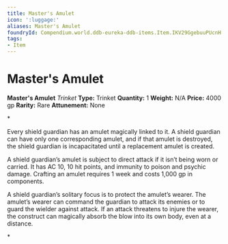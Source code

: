 ```yaml
---
title: Master's Amulet
icon: ':luggage:'
aliases: Master's Amulet
foundryId: Compendium.world.ddb-eureka-ddb-items.Item.IKV29GgebuuPUcnH
tags:
- Item
---
```


# Master's Amulet

**Master's Amulet**
_Trinket_
**Type:** Trinket
**Quantity:** 1
**Weight:** N/A
**Price:** 4000 gp
**Rarity:** Rare
**Attunement:** None

*<p>Every shield guardian has an amulet magically linked to it. A shield guardian can have only one corresponding amulet, and if that amulet is destroyed, the shield guardian is incapacitated until a replacement amulet is created.

A shield guardian’s amulet is subject to direct attack if it isn’t being worn or carried. It has AC 10, 10 hit points, and immunity to poison and psychic damage. Crafting an amulet requires 1 week and costs 1,000 gp in components.

A shield guardian’s solitary focus is to protect the amulet’s wearer. The amulet’s wearer can command the guardian to attack its enemies or to guard the wielder against attack. If an attack threatens to injure the wearer, the construct can magically absorb the blow into its own body, even at a distance.</p>*